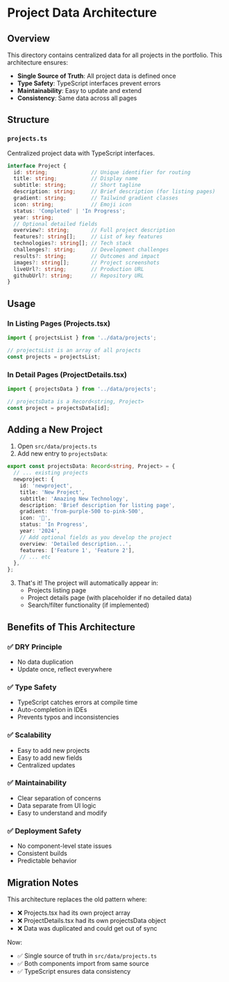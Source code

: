 # Project Data Architecture

## Overview
This directory contains centralized data for all projects in the portfolio. This architecture ensures:
- **Single Source of Truth**: All project data is defined once
- **Type Safety**: TypeScript interfaces prevent errors
- **Maintainability**: Easy to update and extend
- **Consistency**: Same data across all pages

## Structure

### `projects.ts`
Centralized project data with TypeScript interfaces.

```typescript
interface Project {
  id: string;              // Unique identifier for routing
  title: string;           // Display name
  subtitle: string;        // Short tagline
  description: string;     // Brief description (for listing pages)
  gradient: string;        // Tailwind gradient classes
  icon: string;            // Emoji icon
  status: 'Completed' | 'In Progress';
  year: string;
  // Optional detailed fields
  overview?: string;       // Full project description
  features?: string[];     // List of key features
  technologies?: string[]; // Tech stack
  challenges?: string;     // Development challenges
  results?: string;        // Outcomes and impact
  images?: string[];       // Project screenshots
  liveUrl?: string;        // Production URL
  githubUrl?: string;      // Repository URL
}
```

## Usage

### In Listing Pages (Projects.tsx)
```typescript
import { projectsList } from '../data/projects';

// projectsList is an array of all projects
const projects = projectsList;
```

### In Detail Pages (ProjectDetails.tsx)
```typescript
import { projectsData } from '../data/projects';

// projectsData is a Record<string, Project>
const project = projectsData[id];
```

## Adding a New Project

1. Open `src/data/projects.ts`
2. Add new entry to `projectsData`:
```typescript
export const projectsData: Record<string, Project> = {
  // ... existing projects
  newproject: {
    id: 'newproject',
    title: 'New Project',
    subtitle: 'Amazing New Technology',
    description: 'Brief description for listing page',
    gradient: 'from-purple-500 to-pink-500',
    icon: '🚀',
    status: 'In Progress',
    year: '2024',
    // Add optional fields as you develop the project
    overview: 'Detailed description...',
    features: ['Feature 1', 'Feature 2'],
    // ... etc
  },
};
```

3. That's it! The project will automatically appear in:
   - Projects listing page
   - Project details page (with placeholder if no detailed data)
   - Search/filter functionality (if implemented)

## Benefits of This Architecture

### ✅ **DRY Principle**
- No data duplication
- Update once, reflect everywhere

### ✅ **Type Safety**
- TypeScript catches errors at compile time
- Auto-completion in IDEs
- Prevents typos and inconsistencies

### ✅ **Scalability**
- Easy to add new projects
- Easy to add new fields
- Centralized updates

### ✅ **Maintainability**
- Clear separation of concerns
- Data separate from UI logic
- Easy to understand and modify

### ✅ **Deployment Safety**
- No component-level state issues
- Consistent builds
- Predictable behavior

## Migration Notes

This architecture replaces the old pattern where:
- ❌ Projects.tsx had its own project array
- ❌ ProjectDetails.tsx had its own projectsData object
- ❌ Data was duplicated and could get out of sync

Now:
- ✅ Single source of truth in `src/data/projects.ts`
- ✅ Both components import from same source
- ✅ TypeScript ensures data consistency


